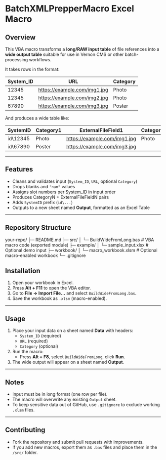 # BatchXMLPrepperMacro Excel Macro

## Overview
This VBA macro transforms a **long/RAW input table** of file references into a **wide output table** suitable for use in Vernon CMS or other batch-processing workflows.  

It takes rows in the format:

| System_ID | URL | Category |
|-----------|-----|----------|
| 12345     | https://example.com/img1.jpg | Photo |
| 12345     | https://example.com/img2.jpg | Photo |
| 67890     | https://example.com/img3.jpg | Poster |

And produces a wide table like:

| SystemID | Category1 | ExternalFileField1 | Category2 | ExternalFileField2 |
|----------|-----------|---------------------|-----------|---------------------|
| id\12345 | Photo     | https://example.com/img1.jpg | Photo | https://example.com/img2.jpg |
| id\67890 | Poster    | https://example.com/img3.jpg |       |                     |

---

## Features
- Cleans and validates input (`System_ID`, `URL`, optional `Category`)  
- Drops blanks and `"nan"` values  
- Assigns slot numbers per System_ID in input order  
- Produces CategoryN + ExternalFileFieldN pairs  
- Adds `SystemID` prefix (`id\...`)  
- Outputs to a new sheet named **Output**, formatted as an Excel Table  

---

## Repository Structure

your-repo/
├─ README.md
├─ src/
│  └─ BuildWideFromLong.bas        # VBA macro code (exported module)
├─ example/
│  └─ sample_input.xlsx            # Optional demo input
├─ workbook/
│  └─ macro_workbook.xlsm          # Optional macro-enabled workbook
└─ .gitignore


## Installation
1. Open your workbook in Excel.  
2. Press **Alt + F11** to open the VBA editor.  
3. Go to **File → Import File…** and select `BuildWideFromLong.bas`.  
4. Save the workbook as `.xlsm` (macro-enabled).  

---

## Usage
1. Place your input data on a sheet named **Data** with headers:
   - `System_ID` (required)  
   - `URL` (required)  
   - `Category` (optional)  
2. Run the macro:
   - Press **Alt + F8**, select `BuildWideFromLong`, click **Run**.  
3. The wide output will appear on a sheet named **Output**.  

---

## Notes
- Input must be in long format (one row per file).  
- The macro will overwrite any existing `Output` sheet.  
- To keep sensitive data out of GitHub, use `.gitignore` to exclude working `.xlsm` files.  

---

## Contributing
- Fork the repository and submit pull requests with improvements.  
- If you add new macros, export them as `.bas` files and place them in the `/src/` folder.
